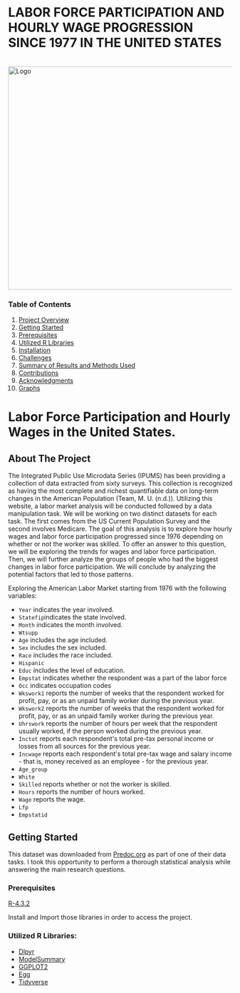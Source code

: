# LABOR FORCE PARTICIPATION AND HOURLY WAGE PROGRESSION SINCE 1977 IN THE UNITED STATES

<!-- PROJECT LOGO -->
<br />
  <a href="https://github.com/Karene123/CPS_wages">
    <img src="https://github.com/Karene123/CPS_wages/assets/70621033/ff223f28-e8e7-4c39-ac2f-bc141b432116" alt="Logo" width="1500" height="500">
  </a>
  
<!-- TABLE OF CONTENTS -->
### Table of Contents

1. [Project Overview](#Project-Overview)
2. [Getting Started](#Getting-Started)
3. [Prerequisites](#Prerequisites)
4. [Utilized R Libraries](#Utilized-R-Libraries)
5. [Installation](#Installation)
6. [Challenges](#Challenges)
7. [Summary of Results and Methods Used](#Summary-of-Results-and-Methods-Used)
8. [Contributions](#Contributions)
9. [Acknowledgments](#Acknowledgments)
10. [Graphs](#Graphs)

# Labor Force Participation and Hourly Wages in the United States.

<!-- Project Overview -->
## About The Project

The Integrated Public Use Microdata Series (IPUMS) has been providing a collection of data extracted from sixty surveys. This collection is recognized as having the most complete and richest quantifiable data on long-term changes in the American Population (Team, M. U. (n.d.)). Utilizing this website, a labor market analysis will be conducted followed by a data manipulation task. We will be working on two distinct datasets for each task. The first comes from the US Current Population Survey and the second involves Medicare. The goal of this analysis is to explore how hourly wages and labor force participation progressed since 1976 depending on whether or not the worker was skilled. To offer an answer to this question, we will be exploring the trends for wages and labor force participation. Then, we will further analyze the groups of people who had the biggest changes in labor force participation. We will conclude by analyzing the potential factors that led to those patterns.

Exploring the American Labor Market starting from 1976 with the following variables:
-   `Year` indicates the year involved.
-   `Statefip`indicates the state involved.
-   `Month` indicates the month involved.
-   `Wtsupp`
-   `Age` includes the age included.
-   `Sex` includes the sex included.
-   `Race` includes the race included.
-   `Hispanic`
-   `Educ` includes the level of education.
-   `Empstat` indicates whether the respondent was a part of the labor force
-   `Occ` indicates occupation codes
-   `Wkswork1` reports the number of weeks that the respondent worked for profit, pay, or as an unpaid family worker during the previous year.
-   `Wkswork2` reports the number of weeks that the respondent worked for profit, pay, or as an unpaid family worker during the previous year.
-   `Uhrswork` reports the number of hours per week that the respondent usually worked, if the person worked during the previous year.
-   `Inctot` reports each respondent's total pre-tax personal income or losses from all sources for the previous year.
-   `Incwage` reports each respondent's total pre-tax wage and salary income - that is, money received as an employee - for the previous year.
-   `Age_group`
-   `White`
-   `Skilled` reports whether or not the worker is skilled.
-   `Hours` reports the number of hours worked.
-   `Wage` reports the wage.
-   `Lfp`
-   `Empstatid`

  <!-- GETTING STARTED -->
## Getting Started

This dataset was downloaded from [Predoc.org](https://predoc.org/-/media/project/chicago-booth/consortium/predoc/documents/task_overview.pdf) as part of one of their data tasks. I took this opportunity to perform a thorough statistical analysis while answering the main research questions.

### Prerequisites

[R-4.3.2](https://cran.r-project.org/bin/windows/base/)

Install and Import those libraries in order to access the project.

### Utilized R Libraries:

* [Dlpyr](https://dplyr.tidyverse.org/articles/dplyr.html)
* [ModelSummary](https://modelsummary.com/)
* [GGPLOT2](https://ggplot2.tidyverse.org/)
* [Egg](https://cran.r-project.org/web/packages/egg/index.html)
* [Tidyverse](https://dplyr.tidyverse.org/)

